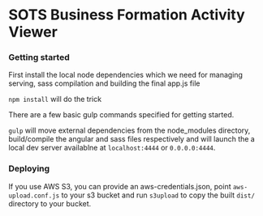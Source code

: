 # SOTS Business Formation Activity Viewer

### Getting started

First install the local node dependencies which we need for managing serving, sass compilation
and building the final app.js file

```npm install``` will do the trick

There are a few basic gulp commands specified for getting started.

```gulp``` will move external dependencies from the node_modules 
directory, build/compile the angular and sass files respectively and 
will launch the a local dev server availablne at ```localhost:4444``` 
or ```0.0.0.0:4444```.

### Deploying

If you use AWS S3, you can provide an aws-credentials.json, point
`aws-upload.conf.js` to your s3 bucket and run `s3upload` to copy the
built `dist/` directory to your bucket.